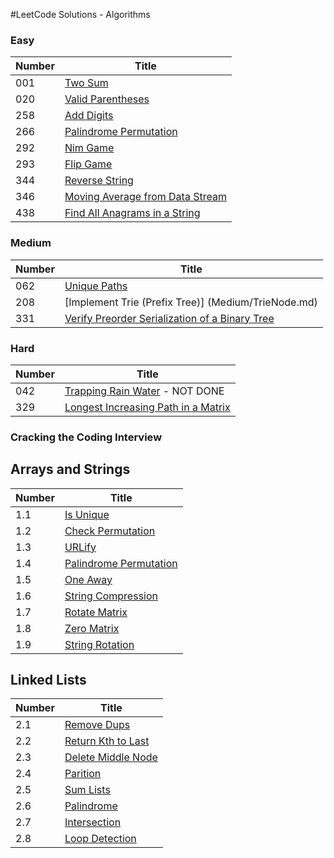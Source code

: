 #LeetCode Solutions - Algorithms

### Easy

|Number| Title |
|------|-------|
|001| [Two Sum](Easy/TwoSum.md)|
|020| [Valid Parentheses](Easy/ValidParen.md)
|258| [Add Digits](Easy/AddDigits.md)|
|266| [Palindrome Permutation](Easy/PalindromePermutation.md)|
|292| [Nim Game](Easy/NimGame.md)|
|293| [Flip Game](Easy/FlipGame.md)|
|344| [Reverse String](Easy/ReverseString.md)|
|346| [Moving Average from Data Stream](Easy/MovingAverage.md)|
|438| [Find All Anagrams in a String](Easy/FindAnagrams.md)|

### Medium

| Number | Title |
|--------|--------|
|062| [Unique Paths](Medium/UniquePaths.md)|
|208| [Implement Trie (Prefix Tree)] (Medium/TrieNode.md)|
|331| [Verify Preorder Serialization of a Binary Tree](Medium/PreorderBT.md)|


### Hard
| Number | Title |
|--------|-------|
|042| [Trapping Rain Water](Hard/TrappingRainWater.md) - NOT DONE|
|329| [Longest Increasing Path in a Matrix](Hard/LongestIncreasingPath.md)|


### Cracking the Coding Interview

## Arrays and Strings
| Number | Title |
|--------|-------|
|1.1| [Is Unique](CCI/ArraysAndStrings/IsUnique.md)
|1.2| [Check Permutation](CCI/ArraysAndStrings/CheckPermutation.md)
|1.3| [URLify](CCI/ArraysAndStrings/URLify.md)
|1.4| [Palindrome Permutation](CCI/ArraysAndStrings/PalindromePermutation.md)
|1.5| [One Away](CCI/ArraysAndStrings/OneAway.md)
|1.6| [String Compression](CCI/ArraysAndStrings/StringCompression.md)
|1.7| [Rotate Matrix](CCI/ArraysAndStrings/RotateMatrix.md)
|1.8| [Zero Matrix](CCI/ArraysAndStrings/ZeroMatrix.md)
|1.9| [String Rotation](CCI/ArraysAndStrings/StringRotation.md)

## Linked Lists
| Number | Title |
|--------|-------|
|2.1| [Remove Dups](CCI/LinkedLists/RemoveDups.md)
|2.2| [Return Kth to Last](CCI/LinkedLists/ReturnKthToLast.md)
|2.3| [Delete Middle Node](CCI/LinkedLists/DeleteMiddleNode.md)
|2.4| [Parition](CCI/LinkedLists/Partition.md)
|2.5| [Sum Lists](CCI/LinkedLists/SumLists.md)
|2.6| [Palindrome](CCI/LinkedLists/Palindrome.md)
|2.7| [Intersection](CCI/LinkedLists/Intersection.md)
|2.8| [Loop Detection](CCI/LinkedLists/LoopDetection.md)


